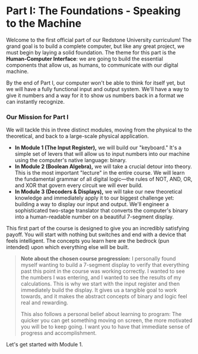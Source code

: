 # Part I: The Foundations - Speaking to the Machine

Welcome to the first official part of our Redstone University curriculum! The grand goal is to build a complete computer, but like any great project, we must begin by laying a solid foundation. The theme for this part is the **Human-Computer Interface**: we are going to build the essential components that allow us, as humans, to communicate with our digital machine.


By the end of Part I, our computer won't be able to think for itself yet, but we will have a fully functional input and output system. We'll have a way to give it numbers and a way for it to show us numbers back in a format we can instantly recognize.

### Our Mission for Part I

We will tackle this in three distinct modules, moving from the physical to the theoretical, and back to a large-scale physical application.

*   **In Module 1 (The Input Register),** we will build our "keyboard." It's a simple set of levers that will allow us to input numbers into our machine using the computer's native language: binary.
*   **In Module 2 (Boolean Algebra),** we will take a crucial detour into theory. This is the most important "lecture" in the entire course. We will learn the fundamental grammar of all digital logic—the rules of NOT, AND, OR, and XOR that govern every circuit we will ever build.
*   **In Module 3 (Decoders & Displays),** we will take our new theoretical knowledge and immediately apply it to our biggest challenge yet: building a way to display our input and output. We'll engineer a sophisticated two-stage translator that converts the computer's binary into a human-readable number on a beautiful 7-segment display.

This first part of the course is designed to give you an incredibly satisfying payoff. You will start with nothing but switches and end with a device that feels intelligent. The concepts you learn here are the bedrock (pun intended) upon which everything else will be built.

> **Note about the chosen course progression:** I personally found myself wanting to build a 7-segment display to verify that everything past this point in the course was working correctly. I wanted to see the numbers I was entering, and I wanted to see the results of my calculations. This is why we start with the input register and then immediately build the display. It gives us a tangible goal to work towards, and it makes the abstract concepts of binary and logic feel real and rewarding.
>
> This also follows a personal belief about learning to program: The quicker you can get something moving on screen, the more motivated you will be to keep going. I want you to have that immediate sense of progress and accomplishment.

Let's get started with Module 1.
